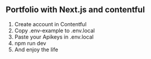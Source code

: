 ## Portfolio with Next.js and contentful 

1. Create account in Contentful
2. Copy .env-example to .env.local 
3. Paste your Apikeys in .env.local
4. npm run dev 
5. And enjoy the life 
